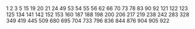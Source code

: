 1
2
3
5
15
19
20
21
24
49
53
54
55
56
62
66
70
73
78
83
90
92
121
122
123
125
134
141
142
152
153
160
187
188
198
200
206
217
219
238
242
283
328
349
419
445
509
680
695
704
733
796
836
844
876
904
905
922